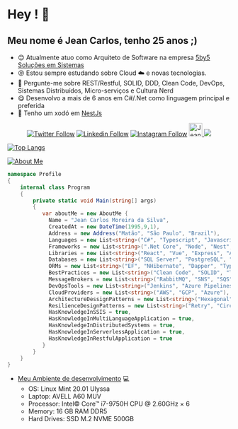 # Hey ! 👋

## Meu nome é Jean Carlos, tenho 25 anos ;)

- :blush: Atualmente atuo como Arquiteto de Software na empresa [5by5 Soluções em Sistemas](https://www.linkedin.com/company/5by5solucoesti/)
- :stuck_out_tongue_closed_eyes: Estou sempre estudando sobre Cloud :cloud: e novas tecnologias.
- :speech_balloon: Pergunte-me sobre REST/Restful, SOLID, DDD, Clean Code, DevOps, Sistemas Distribuídos, Micro-serviços e Cultura Nerd
- :yum: Desenvolvo a mais de 6 anos em C#/.Net como linguagem principal e preferida
- :shushing_face: Tenho um xodó em [NestJs](https://nestjs.com/)

<p align="center">
  <a href="https://twitter.com/jcmdsbr">
  <img  src="https://img.shields.io/twitter/follow/jcmdsbr?color=%231DA1F2&amp;label=Follow%20me&amp;logo=Twitter&amp;style=for-the-badge" alt="Twitter Follow"></a> 
  <a href="https://linkedin.com/in/jcmdsbr"><img src="https://img.shields.io/badge/Follow%20me%20-blue?style=for-the-badge&logo=Linkedin" alt="Linkedin Follow"></a> 
  <a href="https://instagram.com/jcmdsbr"><img src="https://img.shields.io/badge/Follow%20me%20-black?style=for-the-badge&logo=Instagram&logoColor=%231DA1F2" alt="Instagram Follow"></a>
  <a href="https://dev.to/jcmdsbr">
  <img src="https://d2fltix0v2e0sb.cloudfront.net/dev-badge.svg" alt="Jean Carlos's DEV Community Profile" height="30" width="30">
  </a>
  <a href="https://app.rocketseat.com.br/me/jcmdsbr">
  <img src="https://img.shields.io/static/v1?label=Blog&message=Rocketseat&color=7159c1&style=for-the-badge&logo=ghost"/> 
  </a>
</p>

[![Top Langs](https://github-readme-stats.vercel.app/api/top-langs/?username=jcmdsbr&layout=compact&theme=gotham)](https://github.com/anuraghazra/github-readme-stats)

[![About Me](https://github-readme-stats.vercel.app/api?username=jcmdsbr&show_icons=true&theme=gotham)](https://github.com/anuraghazra/github-readme-stats)

```cs
namespace Profile
{
    internal class Program
    {
        private static void Main(string[] args)
        {
           var aboutMe = new AboutMe {
             Name = "Jean Carlos Moreira da Silva",
             CreatedAt = new DateTime(1995,9,1),
             Address = new Address("Matão", "São Paulo", "Brazil"),
             Languages = new List<string>("C#", "Typescript", "Javascript", "Python", "Powershell", "Shell"),
             Frameworks = new List<string>(".Net Core", "Node", "Nest", "Angular", "Rebus", "Ionic"),
             Libraries = new List<string>("React", "Vue", "Express", "AutoMapper", "MediatoR"),
             Databases = new List<string>("SQL Server", "PostgreSQL", "MongoDB", "DynamoDB", "Redis", "Firestore"),
             ORMs = new List<string>("EF", "NHibernate", "Dapper", "TypeORM", "Mongoose"),
             BestPractices = new List<string>("Clean Code", "SOLID", "TDD", "Clean Architecture", "DDD"),
             MessageBrokers = new List<string>("RabbitMQ", "SNS", "SQS", "Google Pub/Sub", "Azure Service Bus"),
             DevOpsTools = new List<string>("Jenkins", "Azure Pipelines", "Github Actions", "Spinnaker", "Terraforms"),
             CloudProviders = new List<string>("AWS", "GCP", "Azure"),
             ArchitectureDessignPatterns = new List<string>("Hexagonal", "MicroServices", "Event Sourcing", "CQRS"),
             ResilienceDesignPatterns = new List<string>("Retry", "Circuit Breaker", "Fallback", "Timeout"),
             HasKnowledgeInSSIS = true,
             HasKnowledgeInMultiLanguageApplication = true,
             HasKnowledgeInDistributedSystems = true,
             HasKnowledgeInServerlessApplication = true,
             HasKnowledgeInRestfulApplication = true
           }
        }
    }
}
```

- [Meu Ambiente de desenvolvimento](https://github.com/jcmdsbr/devtools-setup) 💻
  - OS: Linux Mint 20.01 Ulyssa
  - Laptop: AVELL A60 MUV
  - Processor:  Intel© Core™ i7-9750H CPU @ 2.60GHz × 6
  - Memory:  16 GB RAM DDR5
  - Hard Drives:  SSD M.2 NVME 500GB
